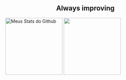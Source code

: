 <h2 align="center"> Always improving </h2>

<div>
 
   <img align="center" src="https://github-readme-stats.vercel.app/api?username=Raphael-Soares&show_icons=true&theme=midnight-purple&line_height=27" alt="Meus       Stats do Github" style="max-width:100%;" height="180em">
  
   <img align="center" src="https://github-readme-stats.vercel.app/api/top-langs/?username=Raphael-Soares&theme=midnight-purple&layout=compact&hide=vue" style="max-           width:100%;" height="180em">
 
  
 
 </a>
</div>

